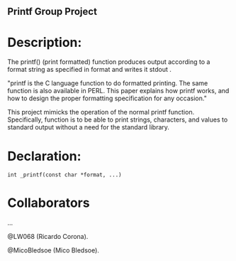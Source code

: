 ## Printf Group Project

# Description:

The printf() (print formatted) function produces output according to a format string as specified in format and writes it stdout .

"printf is the C language function to do formatted printing. The same function is also available in PERL. This paper explains how printf works, and how to design the proper formatting specification for any occasion."

This project mimicks the operation of the normal printf function. Specifically, function is to be able to print strings, characters, and values to standard output without a need for the standard library.

# Declaration:

```
int _printf(const char *format, ...)
```

# Collaborators
...

@LW068 (Ricardo Corona).

@MicoBledsoe (Mico Bledsoe).
